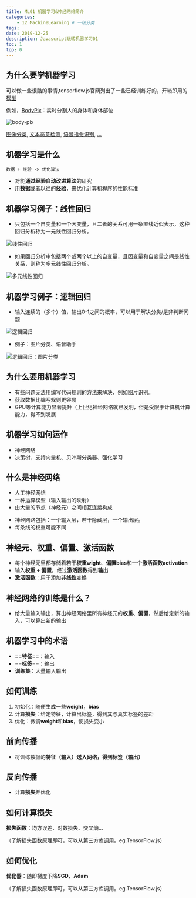 ```yaml
---
title: ML01 机器学习&神经网络简介
categories:
    - 12 MachineLearning # 一级分类
tags:
date: 2019-12-25
description: Javascript玩转机器学习01
toc: 1
top: 0
---
```

## 为什么要学机器学习
可以做一些很酷的事情,tensorflow.js官网列出了一些已经训练好的，开箱即用的[模型](https://www.tensorflow.org/js/models)

例如，[BodyPix](https://github.com/tensorflow/tfjs-models/tree/master/body-pix)：实时分割人的身体和身体部位

![body-pix](/images/ai/000.gif)

[图像分类](https://github.com/tensorflow/tfjs-models/tree/master/mobilenet),
[文本恶意检测](https://github.com/tensorflow/tfjs-models/tree/master/toxicity),
[语音指令识别](https://github.com/tensorflow/tfjs-models/tree/master/speech-commands),
[...](https://www.tensorflow.org/js/models)


## 机器学习是什么
```
数据 + 经验 -> 优化算法
```
- 对能**通过经验自动改进算法**的研究
- 用**数据**或者以往的**经验**，来优化计算机程序的性能标准

## 机器学习例子：线性回归
- 只包括一个自变量和一个因变量，且二者的关系可用一条直线近似表示，这种回归分析称为一元线性回归分析。

![线性回归](/images/ai/01.png)

- 如果回归分析中包括两个或两个以上的自变量，且因变量和自变量之间是线性关系，则称为多元线性回归分析。

![多元线性回归](/images/ai/02.png)

## 机器学习例子：逻辑回归
- 输入连续的（多个）值，输出0-1之间的概率，可以用于解决分类/是非判断问题

![逻辑回归](/images/ai/03.png)

- 例子：图片分类、语音助手

![逻辑回归：图片分类](/images/ai/04.png)


## 为什么要用机器学习
- 有些问题无法用编写代码规则的方法来解决，例如图片识别。
- 获取数据比编写规则更容易
- GPU等计算能力显著提升（上世纪神经网络就已发明，但是受限于计算机计算能力，得不到发展


## 机器学习如何运作
- 神经网络
- 决策树、支持向量机、贝叶斯分类器、强化学习

## 什么是神经网络
- 人工神经网络
- 一种运算模型（输入输出的映射）
- 由大量的节点（神经元）之间相互连接构成

<!-- eg. 相亲
![image](http://note.youdao.com/yws/res/26525/FDAB01287A58444E9C6205F65EE8A164) -->

- 神经网路包括：一个输入层，若干隐藏层，一个输出层。
- 每条线的权重可能不同

## 神经元、权重、偏置、激活函数
- 每个神经元里都存储着若干**权重wight**、**偏置bias**和一个**激活函数activation**
- 输入**权重 + 偏置**，经过**激活函数**得到**输出**
- **激活函数**：用于添加**非线性**变换


## 神经网络的训练是什么？
- 给大量输入输出，算出神经网络里所有神经元的**权重、偏置**，然后给定新的输入，可以算出新的输出

## 机器学习中的术语
- **==特征==**：输入
- **==标签==**：输出
- **训练集**：大量输入输出


## 如何训练
1. 初始化：随便生成一些**weight**，**bias**
2. 计算**损失**：给定特征，计算出标签，得到其与真实标签的差距
3. 优化：微调**weight**和**bias**，使损失变小

## 前向传播
- 将训练数据的**特征（输入）**送入网络，得到**标签（输出）**

## 反向传播
- 计算**损失**并优化

## 如何计算损失
**损失函数**：均方误差、对数损失、交叉熵...

（了解损失函数原理即可，可以从第三方库调用。eg.TensorFlow.js）

## 如何优化
**优化器**：随即梯度下降**SGD**、**Adam**

（了解损失函数原理即可，可以从第三方库调用。eg.TensorFlow.js）


